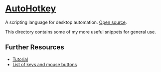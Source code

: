 # [AutoHotkey](http://www.autohotkey.com/) #
A scripting language for desktop automation. [Open source](https://github.com/AutoHotkey/AutoHotkey).


This directory contains some of my more useful snippets for general use.


## Further Resources ##
- [Tutorial](http://www.autohotkey.com/docs/Tutorial.htm)
- [List of keys and mouse buttons](http://www.autohotkey.com/docs/KeyList.htm)
